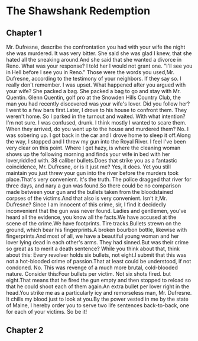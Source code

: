 # The Shawshank Redemption

## Chapter 1 

Mr. Dufresne, describe the confrontation you had with your wife the night she was murdered.
It was very bitter. She said she was glad I knew, that she hated all the sneaking around.And she said that she wanted a divorce in Reno.
What was your response?
I told her I would not grant one.
"I'll see you in Hell before I see you in Reno." Those were the words you used,Mr. Dufresne, according to the testimony of your neighbors.
If they say so. I really don't remember. I was upset.
What happened after you argued with your wife?                                             																				She packed a bag. She packed a bag to go and stay with Mr. Quentin.
Glenn Quentin, golf pro at the Snowden Hills Country Club, the man you had recently discovered was your wife's lover.
Did you follow her?
I went to a few bars first.Later, I drove to his house to confront them. They weren't home. So I parked in the turnout and waited.
With what intention?
I'm not sure. I was confused, drunk. I think mostly I wanted to scare them.
When they arrived, do you went up to the house and murdered them?
No. I was sobering up. I got back in the car and I drove home to sleep it off.Along the way, I stopped and I threw my gun into the Royal River. I feel I've been very clear on this point.
Where I get hazy, is where the cleaning woman shows up the following morning and finds your wife in bed with her lover,riddled with. 38 caliber bullets.Does that strike you as a fantastic coincidence, Mr. Dufresne, or is it just me?
Yes, it does.
Yet you still maintain you just threw your gun into the river before the murders took place.That's very convenient.
It's the truth.
The police dragged that river for three days, and nary a gun was found.So there could be no comparison made between your gun and the bullets taken from the bloodstained corpses of the victims.And that also is very convenient. Isn't it,Mr. Dufresne?
Since I am innocent of this crime, sir, I find it decidedly inconvenient that the gun was never found.
Ladies and gentlemen, you've heard all the evidence, you know all the facts.We have accused at the scene of the crime.We have footprints. Tire tracks.Bullets strewn on the ground, which bear his fingerprints.A broken bourbon bottle, likewise with fingerprints.And most of all, we have a beautiful young woman and her lover lying dead in each other's arms.
They had sinned.But was their crime so great as to merit a death sentence?
While you think about that, think about this: Every revolver holds six bullets, not eight.I submit that this was not a hot-blooded crime of passion.That at least could be understood, if not condoned.
No. This was revenge of a much more brutal, cold-blooded nature. Consider this:Four bullets per victim. Not six shots fired.
but eight.That means that he fired the gun empty and then stopped to reload so that he could shoot each of them again.An extra bullet per lover right in the head.You strike me as a particularly icy and remorseless man, Mr. Dufresne.
It chills my blood just to look at you.By the power vested in me by the state of Maine, I hereby order you to serve two life sentences back-to-back, one for each of your victims. So be it!

## Chapter 2


